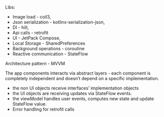 Libs: 
 - Image load - coil3, 
 - Json serialization - kotlinx-serialization-json, 
 - DI - hilt,
 - Api calls - retrofit
 - UI -  JetPack Compose,
 - Local Storage - SharedPreferences
 - Background operations - coroutine
 - Reactive communication - StateFlow



Architecture pattern - MVVM

The app components interacts via abstract layers - each component is completely independent and doesn’t depend on a specific implementation.
 - the non UI objects receive interfaces’ implementation  objects 
 - the UI objects are receiving updates via StateFlow events.
 - the viewModel handles user events, computes new state and update StateFlow value.
 - Error handling for retrofit calls

